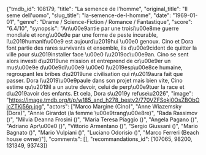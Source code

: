 {"tmdb_id": 108179, "title": "La semence de l'homme", "original_title": "Il seme dell'uomo", "slug_title": "la-semence-de-l-homme", "date": "1969-01-01", "genre": "Drame / Science-Fiction / Romance / Fantastique", "score": "6.4/10", "synopsis": "An\u00e9antie par une troisi\u00e8me guerre mondiale et rong\u00e9e par une forme de peste incurable, l\u2019humanit\u00e9 est aujourd\u2019hui \u00e0 genoux. Cino et Dora font partie des rares survivants et ensemble, ils d\u00e9cident de quitter la ville pour s\u2019installer face \u00e0 l\u2019oc\u00e9an. Cino se sent alors investi d\u2019une mission et entreprend de cr\u00e9er un mus\u00e9e d\u00e9di\u00e9 \u00e0 l\u2019esp\u00e8ce humaine, regroupant les bribes d\u2019une civilisation qui n\u2019aura fait que passer. Dora l\u2019\u00e9paule dans son projet mais bien vite, Cino estime qu\u2019il a un autre devoir, celui de perp\u00e9tuer la race et d\u2019avoir des enfants. Et cela, Dora s\u2019y refuse\u2026", "image": "https://image.tmdb.org/t/p/w185_and_h278_bestv2/770VZFSokj0OsZBObOicZTKj56p.jpg", "actors": ["Marco Margine (Cino)", "Anne Wiazemsky (Dora)", "Annie Girardot (la femme \u00e9trang\u00e8re)", "Rada Rassimov ()", "Milvia Deanna Frosini ()", "Maria Teresa Piaggio ()", "Angela Pagano ()", "Adriano Apr\u00e0 ()", "Vittorio Armentano ()", "Sergio Giussani ()", "Mario Bagnato ()", "Mario Vulpiani ()", "Luciano Odorisio ()", "Marco Ferreri (Beach house owner)"], "comments": [], "recommandations_id": [107065, 98200, 131349, 93743]}